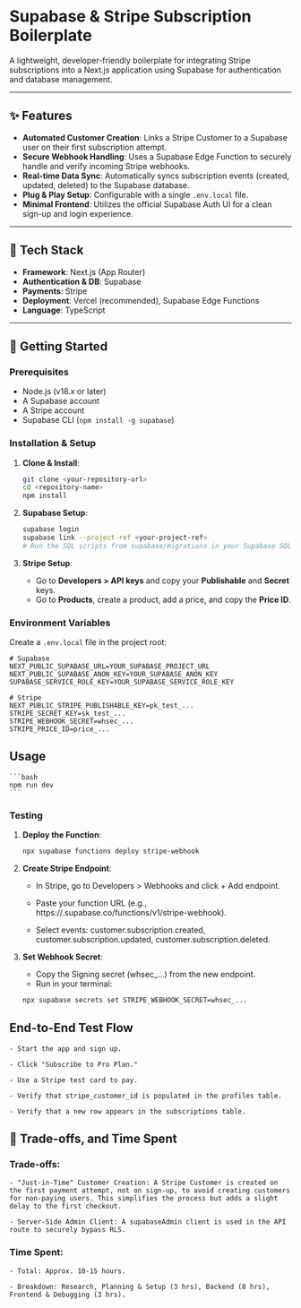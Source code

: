 # Supabase & Stripe Subscription Boilerplate

A lightweight, developer-friendly boilerplate for integrating Stripe subscriptions into a Next.js application using Supabase for authentication and database management.

---

## ✨ Features

- **Automated Customer Creation**: Links a Stripe Customer to a Supabase user on their first subscription attempt.
- **Secure Webhook Handling**: Uses a Supabase Edge Function to securely handle and verify incoming Stripe webhooks.
- **Real-time Data Sync**: Automatically syncs subscription events (created, updated, deleted) to the Supabase database.
- **Plug & Play Setup**: Configurable with a single `.env.local` file.
- **Minimal Frontend**: Utilizes the official Supabase Auth UI for a clean sign-up and login experience.

---

## 🚀 Tech Stack

- **Framework**: Next.js (App Router)
- **Authentication & DB**: Supabase
- **Payments**: Stripe
- **Deployment**: Vercel (recommended), Supabase Edge Functions
- **Language**: TypeScript

---

## 🔧 Getting Started

### Prerequisites

- Node.js (v18.x or later)
- A Supabase account
- A Stripe account
- Supabase CLI (`npm install -g supabase`)

### Installation & Setup

1.  **Clone & Install**:
    ```bash
    git clone <your-repository-url>
    cd <repository-name>
    npm install
    ```

2.  **Supabase Setup**:
    ```bash
    supabase login
    supabase link --project-ref <your-project-ref>
    # Run the SQL scripts from supabase/migrations in your Supabase SQL Editor
    ```

3.  **Stripe Setup**:
    - Go to **Developers > API keys** and copy your **Publishable** and **Secret** keys.
    - Go to **Products**, create a product, add a price, and copy the **Price ID**.

### Environment Variables

Create a `.env.local` file in the project root:

```env
# Supabase
NEXT_PUBLIC_SUPABASE_URL=YOUR_SUPABASE_PROJECT_URL
NEXT_PUBLIC_SUPABASE_ANON_KEY=YOUR_SUPABASE_ANON_KEY
SUPABASE_SERVICE_ROLE_KEY=YOUR_SUPABASE_SERVICE_ROLE_KEY

# Stripe
NEXT_PUBLIC_STRIPE_PUBLISHABLE_KEY=pk_test_...
STRIPE_SECRET_KEY=sk_test_...
STRIPE_WEBHOOK_SECRET=whsec_...
STRIPE_PRICE_ID=price_...
```

## Usage
    ```bash
    npm run dev
    ```

### Testing

1.  **Deploy the Function**:
    ```bash
    npx supabase functions deploy stripe-webhook
    ```

2.  **Create Stripe Endpoint**:
    - In Stripe, go to Developers > Webhooks and click + Add endpoint.

    - Paste your function URL (e.g., https://<ref>.supabase.co/functions/v1/stripe-webhook).

    - Select events: customer.subscription.created, customer.subscription.updated, customer.subscription.deleted.

3.  **Set Webhook Secret**:
    - Copy the Signing secret (whsec_...) from the new endpoint.
    - Run in your terminal:
     ```bash
    npx supabase secrets set STRIPE_WEBHOOK_SECRET=whsec_...
    ```
## End-to-End Test Flow

    - Start the app and sign up.

    - Click "Subscribe to Pro Plan."

    - Use a Stripe test card to pay.

    - Verify that stripe_customer_id is populated in the profiles table.

    - Verify that a new row appears in the subscriptions table.

## 📝 Trade-offs, and Time Spent

### Trade-offs:

    - "Just-in-Time" Customer Creation: A Stripe Customer is created on the first payment attempt, not on sign-up, to avoid creating customers for non-paying users. This simplifies the process but adds a slight delay to the first checkout.

    - Server-Side Admin Client: A supabaseAdmin client is used in the API route to securely bypass RLS.

### Time Spent:

    - Total: Approx. 10-15 hours.

    - Breakdown: Research, Planning & Setup (3 hrs), Backend (8 hrs), Frontend & Debugging (3 hrs).
